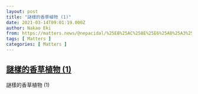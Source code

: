 ```yaml
---
layout: post
title: "謎樣的香草植物 (1)"
date: 2021-03-14T09:01:19.000Z
author: Nakao Eki
from: https://matters.news/@nepacidal/%25E8%25AC%258E%25E6%25A8%25A3%25E7%259A%2584%25E9%25A6%2599%25E8%258D%2589%25E6%25A4%258D%25E7%2589%25A9-1-bafyreid6amtt4cxpyxzgzcdxlrqxacor5ldkom3ak6jwexkpsm3gu7hpqy
tags: [ Matters ]
categories: [ Matters ]
---
```

<!--1615712479000-->
[謎樣的香草植物 (1)](https://matters.news/@nepacidal/%25E8%25AC%258E%25E6%25A8%25A3%25E7%259A%2584%25E9%25A6%2599%25E8%258D%2589%25E6%25A4%258D%25E7%2589%25A9-1-bafyreid6amtt4cxpyxzgzcdxlrqxacor5ldkom3ak6jwexkpsm3gu7hpqy)
------

<div>
謎樣的香草植物 (1)
</div>
